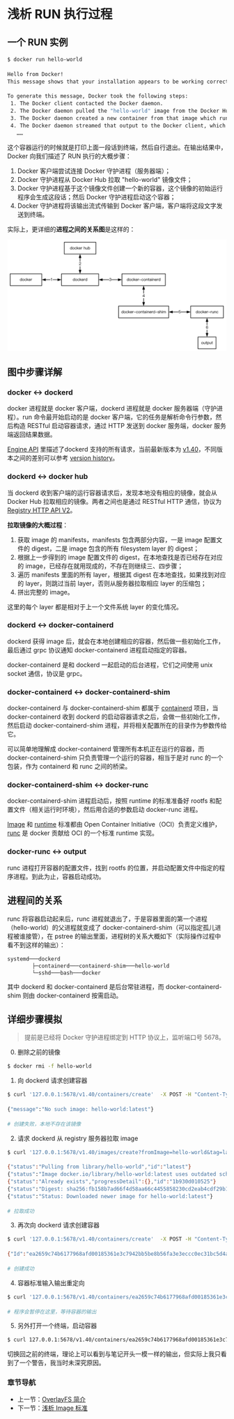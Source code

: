 # 浅析 RUN 执行过程

## 一个 RUN 实例

```bash
$ docker run hello-world

Hello from Docker!
This message shows that your installation appears to be working correctly.

To generate this message, Docker took the following steps:
 1. The Docker client contacted the Docker daemon.
 2. The Docker daemon pulled the "hello-world" image from the Docker Hub. (amd64)
 3. The Docker daemon created a new container from that image which runs the executable that produces the output you are currently reading.
 4. The Docker daemon streamed that output to the Docker client, which sent it to your terminal.
   ……
```

这个容器运行的时候就是打印上面一段话到终端，然后自行退出。在输出结果中，Docker 向我们描述了 RUN 执行的大概步骤：

1. Docker 客户端尝试连接 Docker 守护进程（服务器端）；
2. Docker 守护进程从 Docker Hub 拉取 "hello-world" 镜像文件；
3. Docker 守护进程基于这个镜像文件创建一个新的容器，这个镜像的初始运行程序会生成这段话；然后 Docker 守护进程启动这个容器；
3. Docker 守护进程将该输出流式传输到 Docker 客户端，客户端将这段文字发送到终端。

实际上，更详细的**进程之间的关系图**是这样的：

![运行流程](../插图/run.png)

## 图中步骤详解

### docker ↔ dockerd

docker 进程就是 docker 客户端，dockerd 进程就是 docker 服务器端（守护进程）。run 命令最开始启动的是 docker 客户端，它的任务是解析命令行参数，然后构造 RESTful 启动容器请求，通过 HTTP 发送到 docker 服务端，docker 服务端返回结果数据。

[Engine API](https://docs.docker.com/engine/api/latest/) 里描述了dockerd 支持的所有请求，当前最新版本为 [v1.40](https://docs.docker.com/engine/api/v1.40/)，不同版本之间的差别可以参考 [version history](https://docs.docker.com/engine/api/version-history/)。

### dockerd ↔ docker hub

当 dockerd 收到客户端的运行容器请求后，发现本地没有相应的镜像，就会从 Docker Hub 拉取相应的镜像。两者之间也是通过 RESTful HTTP 通信，协议为 [Registry HTTP API V2](https://docs.docker.com/registry/spec/api/)。

**拉取镜像的大概过程**：

1. 获取 image 的 manifests，manifests 包含两部分内容，一是 image 配置文件的 digest，二是 image 包含的所有 filesystem layer 的 digest；
2. 根据上一步得到的 image 配置文件的 digest，在本地查找是否已经存在对应的 image，已经存在就用现成的，不存在则继续三、四步骤；
3. 遍历 manifests 里面的所有 layer，根据其 digest 在本地查找，如果找到对应的 layer，则跳过当前 layer，否则从服务器拉取相应 layer 的压缩包；
4. 拼出完整的 image。

这里的每个 layer 都是相对于上一个文件系统 layer 的变化情况。

### dockerd ↔ docker-containerd

dockerd 获得 image 后，就会在本地创建相应的容器，然后做一些初始化工作，最后通过 grpc 协议通知 docker-containerd 进程启动指定的容器。

docker-containerd 是和 dockerd 一起启动的后台进程，它们之间使用 unix socket 通信，协议是 grpc。

### docker-containerd ↔ docker-containerd-shim

docker-containerd 与 docker-containerd-shim 都属于 [containerd](https://github.com/containerd/containerd) 项目，当 docker-containerd 收到 dockerd 的启动容器请求之后，会做一些初始化工作，然后启动 docker-containerd-shim 进程，并将相关配置所在的目录作为参数传给它。

可以简单地理解成 docker-containerd 管理所有本机正在运行的容器，而 docker-containerd-shim 只负责管理一个运行的容器，相当于是对 runc 的一个包装，作为 containerd 和 runc 之间的桥梁。

### docker-containerd-shim ↔ docker-runc

docker-containerd-shim 进程启动后，按照 runtime 的标准准备好 rootfs 和配置文件（相关运行时环境），然后用合适的参数启动 docker-runc 进程。

[Image](https://github.com/opencontainers/image-spec) 和 [runtime](https://github.com/opencontainers/runtime-spec) 标准都由 Open Container Initiative（OCI）负责定义维护，[runc](https://github.com/opencontainers/runc) 是 docker 贡献给 OCI 的一个标准 runtime 实现。

### docker-runc ↔ output

runc 进程打开容器的配置文件，找到 rootfs 的位置，并启动配置文件中指定的程序进程。到此为止，容器启动成功。

## 进程间的关系

runc 将容器启动起来后，runc 进程就退出了，于是容器里面的第一个进程（hello-world）的父进程就变成了 docker-containerd-shim（可以指定孤儿进程被谁接管），在 pstree 的输出里面，进程树的关系大概如下（实际操作过程中看不到这样的输出）：

```
systemd───dockerd
        ├─containerd───containerd-shim───hello-world
        └─sshd───bash───docker
```

其中 dockerd 和 docker-containerd 是后台常驻进程，而 docker-containerd-shim 则由 docker-containerd 按需启动。

## 详细步骤模拟

> 提前是已经将 Docker 守护进程绑定到 HTTP 协议上，监听端口号 5678。

0. 删除之前的镜像

```bash
$ docker rmi -f hello-world
```

1. 向 dockerd 请求创建容器

```bash
$ curl '127.0.0.1:5678/v1.40/containers/create'  -X POST -H "Content-Type: application/json" -d '{"Image": "hello-world"}'

{"message":"No such image: hello-world:latest"}

# 创建失败，本地不存在该镜像
```

2. 请求 dockerd 从 registry 服务器拉取 image

```bash
$ curl '127.0.0.1:5678/v1.40/images/create?fromImage=hello-world&tag=latest' -X POST

{"status":"Pulling from library/hello-world","id":"latest"}
{"status":"Image docker.io/library/hello-world:latest uses outdated schema1 manifest format. Please upgrade to a schema2 image for better future compatibility. More information at https://docs.docker.com/registry/spec/deprecated-schema-v1/"}
{"status":"Already exists","progressDetail":{},"id":"1b930d010525"}
{"status":"Digest: sha256:fb158b7ad66f4d58aa66c4455858230cd2eab4cdf29b13e5c3628a6bfc2e9f05"}
{"status":"Status: Downloaded newer image for hello-world:latest"}

# 拉取成功
```

3. 再次向 dockerd 请求创建容器

```bash
$ curl '127.0.0.1:5678/v1.40/containers/create'  -X POST -H "Content-Type: application/json" -d '{"Image": "hello-world"}'

{"Id":"ea2659c74b6177968afd00185361e3c7942bb5be8b56fa3e3eccc0ec31bc5d4a","Warnings":[]}

# 创建成功
```

4. 容器标准输入输出重定向

```bash
$ curl '127.0.0.1:5678/v1.40/containers/ea2659c74b6177968afd00185361e3c7942bb5be8b56fa3e3eccc0ec31bc5d4a/attach?stderr=1&stdout=1&stream=1' -d '{"Connection": "Upgrade", "Upgrade":"tcp"}'

# 程序会暂停在这里，等待容器的输出
```

5. 另外打开一个终端，启动容器

```bash
$ curl 127.0.0.1:5678/v1.40/containers/ea2659c74b6177968afd00185361e3c7942bb5be8b56fa3e3eccc0ec31bc5d4a/start -X POST 
```

切换回之前的终端，理论上可以看到与笔记开头一模一样的输出，但实际上我只看到了一个警告，我当时未深究原因。

### 章节导航

- 上一节：[OverlayFS 简介](../原理/联合文件系统/OverlayFS.md)
- 下一节：[浅析 Image 标准](image.md)

